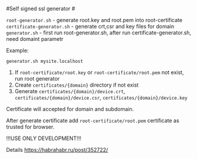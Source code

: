 #Self signed ssl generator #

`root-generator.sh` - generate root.key and root.pem into root-certificate
`certificate-generator.sh` - generate crt,csr and key files for domain
`generator.sh` - first run root-generator.sh, after run certificate-generator.sh, need domaint parametr

Example:

`generator.sh mysite.localhost`

1. If `root-certificate/root.key` or `root-certificate/root.pem` not exist, run root generator
2. Create `certificates/{domain}` directory if not exist
3. Generate `certificates/{domain}/device.crt`, `certificates/{domain}/device.csr`, `certificates/{domain}/device.key` 

Certificate will accepted for domain and subdomain.

After generate certificate add `root-certificate/root.pem` certificate as trusted for browser.

!!!USE ONLY DEVELOPMENT!!!

Details https://habrahabr.ru/post/352722/
